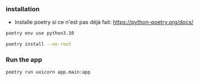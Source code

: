 ### installation

- Installe poetry si ce n'est pas déjà fait: https://python-poetry.org/docs/

```bash
poetry env use python3.10
```

```bash
poetry install --no-root
```

### Run the app

```bash
poetry run uvicorn app.main:app 
```